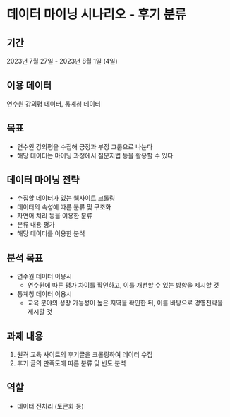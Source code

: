 # 데이터 마이닝 시나리오 - 후기 분류
## 기간
2023년 7월 27일 - 2023년 8월 1일 (4일)


## 이용 데이터
연수원 강의평 데이터, 통계청 데이터

## 목표
- 연수원 강의평을 수집해 긍정과 부정 그룹으로 나눈다
- 해당 데이터는 마이닝 과정에서 질문지법 등을 활용할 수 있다

## 데이터 마이닝 전략
- 수집할 데이터가 있는 웹사이트 크롤링
- 데이터의 속성에 따른 분류 및 구조화
- 자연어 처리 등을 이용한 분류
- 분류 내용 평가
- 해당 데이터를 이용한 분석

## 분석 목표
- 연수원 데이터 이용시
    - 연수원에 따른 평가 차이를 확인하고, 이를 개선할 수 있는 방향을 제시할 것
- 통계청 데이터 이용시
    - 교육 분야의 성장 가능성이 높은 지역을 확인한 뒤, 이를 바탕으로 경영전략을 제시할 것

## 과제 내용
1. 원격 교육 사이트의 후기글을 크롤링하여 데이터 수집
2. 후기 글의 만족도에 따른 분류 및 빈도 분석

## 역할
- 데이터 전처리 (토큰화 등)
